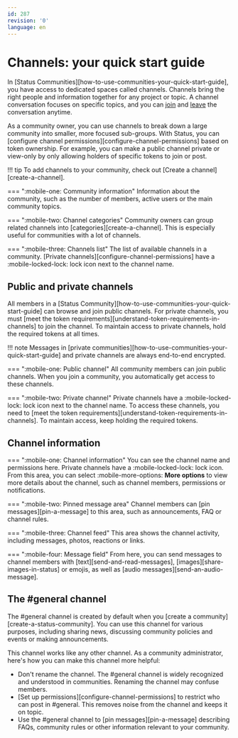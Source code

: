 ```yaml
---
id: 287
revision: '0'
language: en
---
```


# Channels: your quick start guide

In [Status Communities][how-to-use-communities-your-quick-start-guide], you have access to dedicated spaces called channels. Channels bring the right people and information together for any project or topic. A channel conversation focuses on specific topics, and you can [join](./join-a-channel.md) and [leave](./leave-a-channel.md) the conversation anytime.

As a community owner, you can use channels to break down a large community into smaller, more focused sub-groups. With Status, you can [configure channel permissions][configure-channel-permissions] based on token ownership. For example, you can make a public channel private or view-only by only allowing holders of specific tokens to join or post.

!!! tip
To add channels to your community, check out [Create a channel][create-a-channel].

<!--
[image](image)
-->

=== ":mobile-one: Community information"
Information about the community, such as the number of members, active users or the main community topics.

=== ":mobile-two: Channel categories"
Community owners can group related channels into [categories][create-a-channel]. This is especially useful for communities with a lot of channels.

=== ":mobile-three: Channels list"
The list of available channels in a community. [Private channels][configure-channel-permissions] have a :mobile-locked-lock: lock icon next to the channel name.

## Public and private channels

All members in a [Status Community][how-to-use-communities-your-quick-start-guide] can browse and join public channels. For private channels, you must [meet the token requirements][understand-token-requirements-in-channels] to join the channel. To maintain access to private channels, hold the required tokens at all times.

!!! note
Messages in [private communities][how-to-use-communities-your-quick-start-guide] and private channels are always end-to-end encrypted.

<!--
![image](image)
-->

=== ":mobile-one: Public channel"
All community members can join public channels. When you join a community, you automatically get access to these channels.

=== ":mobile-two: Private channel"
Private channels have a :mobile-locked-lock: lock icon next to the channel name. To access these channels, you need to [meet the token requirements][understand-token-requirements-in-channels]. To maintain access, keep holding the required tokens.

## Channel information

<!--
![image](image)
-->

=== ":mobile-one: Channel information"
You can see the channel name and permissions here. Private channels have a :mobile-locked-lock: lock icon. From this area, you can select :mobile-more-options: **More options** to view more details about the channel, such as channel members, permissions or notifications.

=== ":mobile-two: Pinned message area"
Channel members can [pin messages][pin-a-message] to this area, such as announcements, FAQ or channel rules.

=== ":mobile-three: Channel feed"
This area shows the channel activity, including messages, photos, reactions or links.

=== ":mobile-four: Message field"
From here, you can send messages to channel members with [text][send-and-read-messages], [images][share-images-in-status] or emojis, as well as [audio messages][send-an-audio-message].

## The #general channel

The #general channel is created by default when you [create a community][create-a-status-community]. You can use this channel for various purposes, including sharing news, discussing community policies and events or making announcements.

This channel works like any other channel. As a community administrator, here's how you can make this channel more helpful:

- Don't rename the channel. The #general channel is widely recognized and understood in communities. Renaming the channel may confuse members.
- [Set up permissions][configure-channel-permissions] to restrict who can post in #general. This removes noise from the channel and keeps it on topic.
- Use the #general channel to [pin messages][pin-a-message] describing FAQs, community rules or other information relevant to your community.
